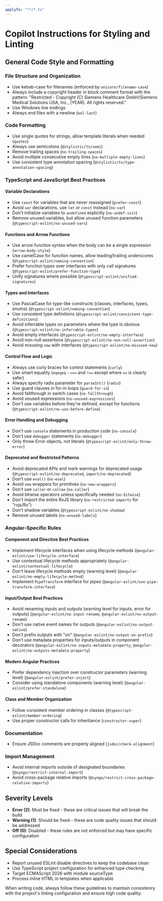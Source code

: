 ```yaml
---
applyTo: "**/*.ts"
---
```


# Copilot Instructions for Styling and Linting

## General Code Style and Formatting

### File Structure and Organization
- Use kebab-case for filenames (enforced by `unicorn/filename-case`)
- Always include a copyright header in block comment format with the pattern: "Restricted - Copyright (C) Siemens Healthcare GmbH/Siemens Medical Solutions USA, Inc., [YEAR]. All rights reserved."
- Use Windows line endings
- Always end files with a newline (`eol-last`)

### Code Formatting
- Use single quotes for strings, allow template literals when needed (`quotes`)
- Always use semicolons (`@stylistic/ts/semi`)
- Remove trailing spaces (`no-trailing-spaces`)
- Avoid multiple consecutive empty lines (`no-multiple-empty-lines`)
- Use consistent type annotation spacing (`@stylistic/ts/type-annotation-spacing`)

### TypeScript and JavaScript Best Practices

#### Variable Declarations
- Use `const` for variables that are never reassigned (`prefer-const`)
- Avoid `var` declarations, use `let` or `const` instead (`no-var`)
- Don't initialize variables to `undefined` explicitly (`no-undef-init`)
- Remove unused variables, but allow unused function parameters (`@typescript-eslint/no-unused-vars`)

#### Functions and Arrow Functions
- Use arrow function syntax when the body can be a single expression (`arrow-body-style`)
- Use camelCase for function names, allow leading/trailing underscores (`@typescript-eslint/naming-convention`)
- Prefer function types over interfaces with only call signatures (`@typescript-eslint/prefer-function-type`)
- Unify signatures where possible (`@typescript-eslint/unified-signatures`)

#### Types and Interfaces
- Use PascalCase for type-like constructs (classes, interfaces, types, enums) (`@typescript-eslint/naming-convention`)
- Use consistent type definitions (`@typescript-eslint/consistent-type-definitions`)
- Avoid inferrable types on parameters where the type is obvious (`@typescript-eslint/no-inferrable-types`)
- Avoid empty interfaces (`@typescript-eslint/no-empty-interface`)
- Avoid non-null assertions (`@typescript-eslint/no-non-null-assertion`)
- Avoid misusing `new` with interfaces (`@typescript-eslint/no-misused-new`)

#### Control Flow and Logic
- Always use curly braces for control statements (`curly`)
- Use smart equality (`eqeqeq` - `===` and `!==` except where `==` is clearly safer)
- Always specify radix parameter for `parseInt()` (`radix`)
- Use guard clauses in for-in loops (`guard-for-in`)
- Avoid fallthrough in switch cases (`no-fallthrough`)
- Avoid unused expressions (`no-unused-expressions`)
- Don't use variables before they're defined, except for functions (`@typescript-eslint/no-use-before-define`)

#### Error Handling and Debugging
- Don't use `console` statements in production code (`no-console`)
- Don't use `debugger` statements (`no-debugger`)
- Only throw Error objects, not literals (`@typescript-eslint/only-throw-error`)

#### Deprecated and Restricted Patterns
- Avoid deprecated APIs and mark warnings for deprecated usage (`@typescript-eslint/no-deprecated`, `import/no-deprecated`)
- Don't use `eval()` (`no-eval`)
- Avoid `new` wrappers for primitives (`no-new-wrappers`)
- Don't use `caller` or `callee` (`no-caller`)
- Avoid bitwise operators unless specifically needed (`no-bitwise`)
- Don't import the entire RxJS library (`no-restricted-imports` for "rxjs/Rx")
- Don't shadow variables (`@typescript-eslint/no-shadow`)
- Remove unused labels (`no-unused-labels`)

### Angular-Specific Rules

#### Component and Directive Best Practices
- Implement lifecycle interfaces when using lifecycle methods (`@angular-eslint/use-lifecycle-interface`)
- Use contextual lifecycle methods appropriately (`@angular-eslint/contextual-lifecycle`)
- Don't leave lifecycle methods empty (warning level) (`@angular-eslint/no-empty-lifecycle-method`)
- Implement `PipeTransform` interface for pipes (`@angular-eslint/use-pipe-transform-interface`)

#### Input/Output Best Practices
- Avoid renaming inputs and outputs (warning level for inputs, error for outputs) (`@angular-eslint/no-input-rename`, `@angular-eslint/no-output-rename`)
- Don't use native event names for outputs (`@angular-eslint/no-output-native`)
- Don't prefix outputs with "on" (`@angular-eslint/no-output-on-prefix`)
- Don't use metadata properties for inputs/outputs in component decorators (`@angular-eslint/no-inputs-metadata-property`, `@angular-eslint/no-outputs-metadata-property`)

#### Modern Angular Practices
- Prefer dependency injection over constructor parameters (warning level) (`@angular-eslint/prefer-inject`)
- Consider using standalone components (warning level) (`@angular-eslint/prefer-standalone`)

#### Class and Member Organization
- Follow consistent member ordering in classes (`@typescript-eslint/member-ordering`)
- Use proper constructor calls for inheritance (`constructor-super`)

### Documentation
- Ensure JSDoc comments are properly aligned (`jsdoc/check-alignment`)

### Import Management
- Avoid internal imports outside of designated boundaries (`@syngo/restrict-internal-import`)
- Avoid cross-package relative imports (`@syngo/restrict-cross-package-relative-imports`)

## Severity Levels
- **Error (2)**: Must be fixed - these are critical issues that will break the build
- **Warning (1)**: Should be fixed - these are code quality issues that should be addressed
- **Off (0)**: Disabled - these rules are not enforced but may have specific configuration

## Special Considerations
- Report unused ESLint disable directives to keep the codebase clean
- Use TypeScript project configuration for enhanced type checking
- Target ECMAScript 2026 with module sourceType
- Process inline HTML in templates when applicable

When writing code, always follow these guidelines to maintain consistency with the project's linting configuration and ensure high code quality.